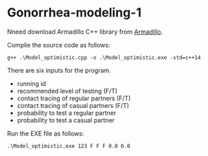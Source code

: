 # Gonorrhea-modeling-1
Nneed download Armadillo C++ library from [Armadillo](http://arma.sourceforge.net/download.html).

 
Complie the source code as follows:

```
g++ .\Model_optimistic.cpp -o .\Model_optimistic.exe -std=c++14
```

There are six inputs for the program.
* running id
* recommended level of testing (F/T)
* contact tracing of regular partners (F/T)
* contact tracing of casual partners (F/T)
* probability to test a regular partner
* probability to test a casual partner


Run the EXE file as follows:
```
.\Model_optimistic.exe 123 F F F 0.0 0.0
```
